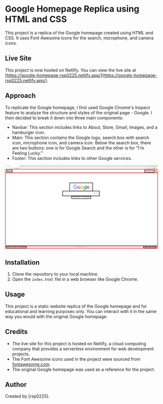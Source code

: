 # Google Homepage Replica using HTML and CSS

This project is a replica of the Google homepage created using HTML and CSS. It uses Font Awesome icons for the search, microphone, and camera icons.

## Live Site

This project is now hosted on Netlify. You can view the live site at [https://google-homepage-rsp0225.netlify.app/](https://google-homepage-rsp0225.netlify.app/).

## Approach
To replicate the Google homepage, I first used Google Chrome's Inspect feature to analyze the structure and styles of the original page - Google. I then decided to break it down into three main components: 

- Navbar: This section includes links to About, Store, Gmail, Images, and a hamburger icon.
- Main: This section contains the Google logo, search box with search icon, microphone icon, and camera icon. Below the search box, there are two buttons: one is for Google Search and the other is for "I'm Feeling Lucky."
- Footer: This section includes links to other Google services.

![This screenshot shows how I broke down the Google homepage into three main components](Breakdown.png)

## Installation

1. Clone the repository to your local machine.
2. Open the `index.html` file in a web browser like Google Chrome.

## Usage

This project is a static website replica of the Google homepage and for educational and learning purposes only. You can interact with it in the same way you would with the original Google homepage.

## Credits

- The live site for this project is hosted on Netlify, a cloud computing company that provides a serverless environment for web development projects.
- The Font Awesome icons used in the project were sourced from [fontawesome.com](https://fontawesome.com).
- The original Google homepage was used as a reference for the project.

## Author

Created by [rsp0225].
